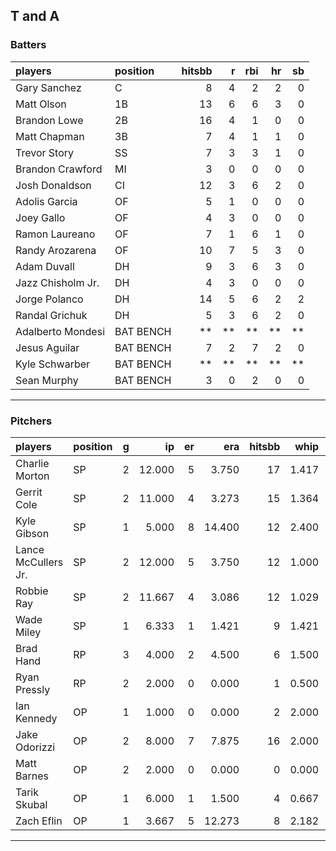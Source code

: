 ## T and A

### Batters

 
|players           |position  | hitsbb|  r| rbi| hr| sb| 
|:-----------------|:---------|------:|--:|---:|--:|--:| 
|Gary Sanchez      |C         |      8|  4|   2|  2|  0| 
|Matt Olson        |1B        |     13|  6|   6|  3|  0| 
|Brandon Lowe      |2B        |     16|  4|   1|  0|  0| 
|Matt Chapman      |3B        |      7|  4|   1|  1|  0| 
|Trevor Story      |SS        |      7|  3|   3|  1|  0| 
|Brandon Crawford  |MI        |      3|  0|   0|  0|  0| 
|Josh Donaldson    |CI        |     12|  3|   6|  2|  0| 
|Adolis Garcia     |OF        |      5|  1|   0|  0|  0| 
|Joey Gallo        |OF        |      4|  3|   0|  0|  0| 
|Ramon Laureano    |OF        |      7|  1|   6|  1|  0| 
|Randy Arozarena   |OF        |     10|  7|   5|  3|  0| 
|Adam Duvall       |DH        |      9|  3|   6|  3|  0| 
|Jazz Chisholm Jr. |DH        |      4|  3|   0|  0|  0| 
|Jorge Polanco     |DH        |     14|  5|   6|  2|  2| 
|Randal Grichuk    |DH        |      5|  3|   6|  2|  0| 
|Adalberto Mondesi |BAT BENCH |     **| **|  **| **| **| 
|Jesus Aguilar     |BAT BENCH |      7|  2|   7|  2|  0| 
|Kyle Schwarber    |BAT BENCH |     **| **|  **| **| **| 
|Sean Murphy       |BAT BENCH |      3|  0|   2|  0|  0| 


* * *

### Pitchers

 
|players             |position |  g|     ip| er|    era| hitsbb|  whip| so|  w| sv| 
|:-------------------|:--------|--:|------:|--:|------:|------:|-----:|--:|--:|--:| 
|Charlie Morton      |SP       |  2| 12.000|  5|  3.750|     17| 1.417| 16|  1|  0| 
|Gerrit Cole         |SP       |  2| 11.000|  4|  3.273|     15| 1.364| 19|  1|  0| 
|Kyle Gibson         |SP       |  1|  5.000|  8| 14.400|     12| 2.400|  2|  0|  0| 
|Lance McCullers Jr. |SP       |  2| 12.000|  5|  3.750|     12| 1.000| 18|  1|  0| 
|Robbie Ray          |SP       |  2| 11.667|  4|  3.086|     12| 1.029| 12|  1|  0| 
|Wade Miley          |SP       |  1|  6.333|  1|  1.421|      9| 1.421|  8|  1|  0| 
|Brad Hand           |RP       |  3|  4.000|  2|  4.500|      6| 1.500|  4|  1|  1| 
|Ryan Pressly        |RP       |  2|  2.000|  0|  0.000|      1| 0.500|  2|  0|  1| 
|Ian Kennedy         |OP       |  1|  1.000|  0|  0.000|      2| 2.000|  1|  0|  0| 
|Jake Odorizzi       |OP       |  2|  8.000|  7|  7.875|     16| 2.000|  7|  0|  0| 
|Matt Barnes         |OP       |  2|  2.000|  0|  0.000|      0| 0.000|  2|  1|  1| 
|Tarik Skubal        |OP       |  1|  6.000|  1|  1.500|      4| 0.667|  4|  1|  0| 
|Zach Eflin          |OP       |  1|  3.667|  5| 12.273|      8| 2.182|  5|  0|  0| 


* * *


